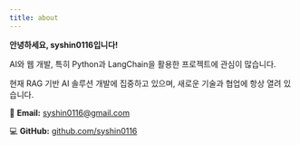 ```yaml
---
title: about
---
```


**안녕하세요, syshin0116입니다!**

AI와 웹 개발, 특히 Python과 LangChain을 활용한 프로젝트에 관심이 많습니다.

현재 RAG 기반 AI 솔루션 개발에 집중하고 있으며, 새로운 기술과 협업에 항상 열려 있습니다.



📧 **Email:** [syshin0116@gmail.com](mailto:syshin0116@gmail.com)

💻 **GitHub:** [github.com/syshin0116](https://github.com/syshin0116)
